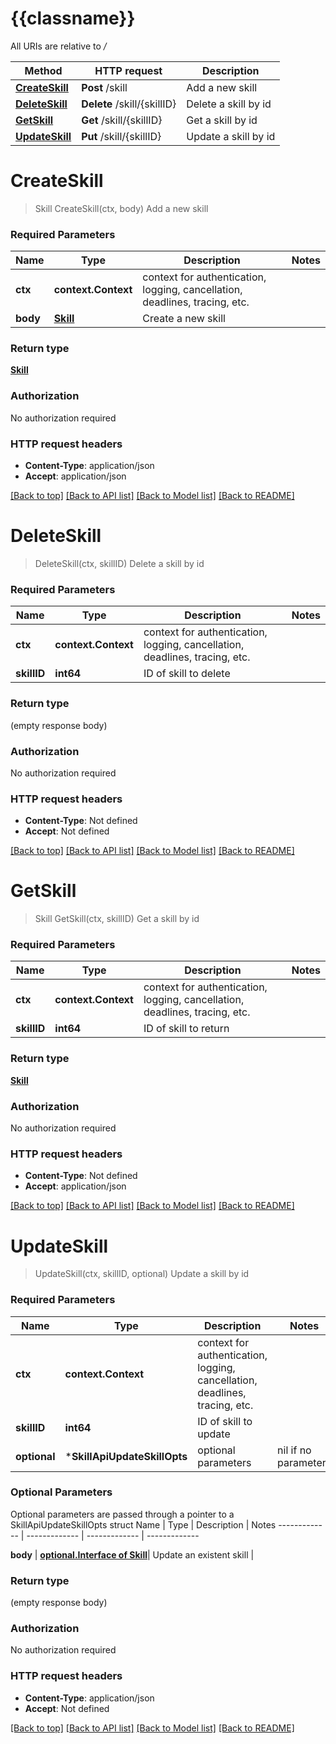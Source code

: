 # {{classname}}

All URIs are relative to */*

Method | HTTP request | Description
------------- | ------------- | -------------
[**CreateSkill**](SkillApi.md#CreateSkill) | **Post** /skill | Add a new skill
[**DeleteSkill**](SkillApi.md#DeleteSkill) | **Delete** /skill/{skillID} | Delete a skill by id
[**GetSkill**](SkillApi.md#GetSkill) | **Get** /skill/{skillID} | Get a skill by id
[**UpdateSkill**](SkillApi.md#UpdateSkill) | **Put** /skill/{skillID} | Update a skill by id

# **CreateSkill**
> Skill CreateSkill(ctx, body)
Add a new skill

### Required Parameters

Name | Type | Description  | Notes
------------- | ------------- | ------------- | -------------
 **ctx** | **context.Context** | context for authentication, logging, cancellation, deadlines, tracing, etc.
  **body** | [**Skill**](Skill.md)| Create a new skill | 

### Return type

[**Skill**](Skill.md)

### Authorization

No authorization required

### HTTP request headers

 - **Content-Type**: application/json
 - **Accept**: application/json

[[Back to top]](#) [[Back to API list]](../README.md#documentation-for-api-endpoints) [[Back to Model list]](../README.md#documentation-for-models) [[Back to README]](../README.md)

# **DeleteSkill**
> DeleteSkill(ctx, skillID)
Delete a skill by id

### Required Parameters

Name | Type | Description  | Notes
------------- | ------------- | ------------- | -------------
 **ctx** | **context.Context** | context for authentication, logging, cancellation, deadlines, tracing, etc.
  **skillID** | **int64**| ID of skill to delete | 

### Return type

 (empty response body)

### Authorization

No authorization required

### HTTP request headers

 - **Content-Type**: Not defined
 - **Accept**: Not defined

[[Back to top]](#) [[Back to API list]](../README.md#documentation-for-api-endpoints) [[Back to Model list]](../README.md#documentation-for-models) [[Back to README]](../README.md)

# **GetSkill**
> Skill GetSkill(ctx, skillID)
Get a skill by id

### Required Parameters

Name | Type | Description  | Notes
------------- | ------------- | ------------- | -------------
 **ctx** | **context.Context** | context for authentication, logging, cancellation, deadlines, tracing, etc.
  **skillID** | **int64**| ID of skill to return | 

### Return type

[**Skill**](Skill.md)

### Authorization

No authorization required

### HTTP request headers

 - **Content-Type**: Not defined
 - **Accept**: application/json

[[Back to top]](#) [[Back to API list]](../README.md#documentation-for-api-endpoints) [[Back to Model list]](../README.md#documentation-for-models) [[Back to README]](../README.md)

# **UpdateSkill**
> UpdateSkill(ctx, skillID, optional)
Update a skill by id

### Required Parameters

Name | Type | Description  | Notes
------------- | ------------- | ------------- | -------------
 **ctx** | **context.Context** | context for authentication, logging, cancellation, deadlines, tracing, etc.
  **skillID** | **int64**| ID of skill to update | 
 **optional** | ***SkillApiUpdateSkillOpts** | optional parameters | nil if no parameters

### Optional Parameters
Optional parameters are passed through a pointer to a SkillApiUpdateSkillOpts struct
Name | Type | Description  | Notes
------------- | ------------- | ------------- | -------------

 **body** | [**optional.Interface of Skill**](Skill.md)| Update an existent skill | 

### Return type

 (empty response body)

### Authorization

No authorization required

### HTTP request headers

 - **Content-Type**: application/json
 - **Accept**: Not defined

[[Back to top]](#) [[Back to API list]](../README.md#documentation-for-api-endpoints) [[Back to Model list]](../README.md#documentation-for-models) [[Back to README]](../README.md)

